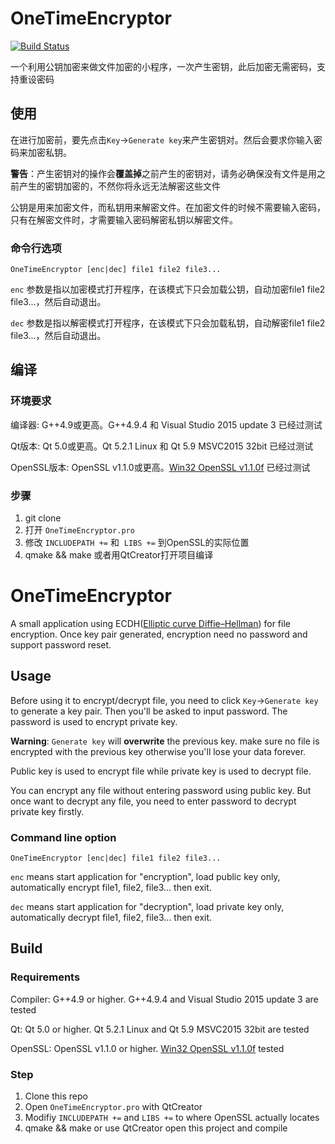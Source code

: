 # OneTimeEncryptor
[![Build Status](https://travis-ci.org/qmick/OneTimeEncryptor.svg?branch=master)](https://travis-ci.org/qmick/OneTimeEncryptor)

一个利用公钥加密来做文件加密的小程序，一次产生密钥，此后加密无需密码，支持重设密码

## 使用

在进行加密前，要先点击`Key`->`Generate key`来产生密钥对。然后会要求你输入密码来加密私钥。

**警告**：产生密钥对的操作会**覆盖掉**之前产生的密钥对，请务必确保没有文件是用之前产生的密钥加密的，不然你将永远无法解密这些文件

公钥是用来加密文件，而私钥用来解密文件。在加密文件的时候不需要输入密码，只有在解密文件时，才需要输入密码解密私钥以解密文件。

### 命令行选项

```OneTimeEncryptor [enc|dec] file1 file2 file3...```

`enc` 参数是指以加密模式打开程序，在该模式下只会加载公钥，自动加密file1 file2 file3...，然后自动退出。

`dec` 参数是指以解密模式打开程序，在该模式下只会加载私钥，自动解密file1 file2 file3...，然后自动退出。


## 编译
### 环境要求
编译器: G++4.9或更高。G++4.9.4 和 Visual Studio 2015 update 3 已经过测试

Qt版本: Qt 5.0或更高。Qt 5.2.1 Linux 和 Qt 5.9 MSVC2015 32bit 已经过测试

OpenSSL版本: OpenSSL v1.1.0或更高。[Win32 OpenSSL v1.1.0f](https://slproweb.com/download/Win32OpenSSL-1_1_0f.exe) 已经过测试

### 步骤
1. git clone 
2. 打开 `OneTimeEncryptor.pro`
3. 修改 `INCLUDEPATH +=` 和  `LIBS +=` 到OpenSSL的实际位置
4. qmake && make 或者用QtCreator打开项目编译

# OneTimeEncryptor

A small application using ECDH([Elliptic curve Diffie–Hellman](https://en.wikipedia.org/wiki/Elliptic_curve_Diffie%E2%80%93Hellman)) for file encryption. Once key pair generated, encryption need no password and support password reset.

## Usage

Before using it to encrypt/decrypt file, you need to click `Key`->`Generate key` to generate a key pair. Then you'll be asked to input password. The password is used to encrypt private key.


**Warning**: `Generate key` will **overwrite** the previous key. make sure no file is encrypted with the previous key otherwise you'll lose your data forever.

Public key is used to encrypt file while private key is used to decrypt file.

You can encrypt any file without entering password using public key. But once want to decrypt any file, you need to enter password to decrypt private key firstly.

### Command line option

```OneTimeEncryptor [enc|dec] file1 file2 file3...```

`enc` means start application for "encryption", load public key only, automatically encrypt file1, file2, file3... then exit.

`dec` means start application for "decryption", load private key only, automatically decrypt file1, file2, file3... then exit.



## Build

### Requirements

Compiler: G++4.9 or higher. G++4.9.4 and Visual Studio 2015 update 3 are tested

Qt: Qt 5.0 or higher. Qt 5.2.1 Linux and Qt 5.9 MSVC2015 32bit are tested

OpenSSL: OpenSSL v1.1.0 or higher. [Win32 OpenSSL v1.1.0f](https://slproweb.com/download/Win32OpenSSL-1_1_0f.exe) tested

### Step

1. Clone this repo
2. Open `OneTimeEncryptor.pro` with QtCreator
3. Modifiy `INCLUDEPATH +=` and  `LIBS +=` to where OpenSSL actually locates
4. qmake && make or use QtCreator open this project and compile
